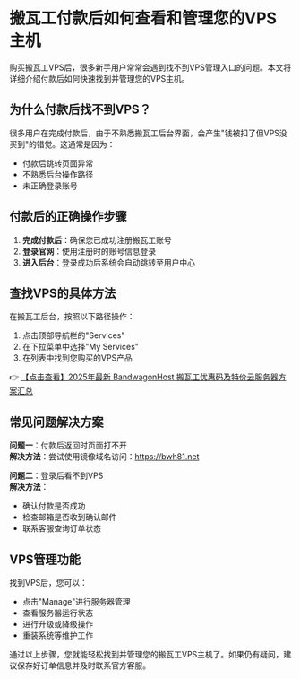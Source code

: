 # 搬瓦工付款后如何查看和管理您的VPS主机

购买搬瓦工VPS后，很多新手用户常常会遇到找不到VPS管理入口的问题。本文将详细介绍付款后如何快速找到并管理您的VPS主机。

## 为什么付款后找不到VPS？

很多用户在完成付款后，由于不熟悉搬瓦工后台界面，会产生"钱被扣了但VPS没买到"的错觉。这通常是因为：

- 付款后跳转页面异常
- 不熟悉后台操作路径
- 未正确登录账号

## 付款后的正确操作步骤

1. **完成付款后**：确保您已成功注册搬瓦工账号
2. **登录官网**：使用注册时的账号信息登录
3. **进入后台**：登录成功后系统会自动跳转至用户中心

## 查找VPS的具体方法

在搬瓦工后台，按照以下路径操作：

1. 点击顶部导航栏的"Services"
2. 在下拉菜单中选择"My Services"
3. 在列表中找到您购买的VPS产品

👉 [【点击查看】2025年最新 BandwagonHost 搬瓦工优惠码及特价云服务器方案汇总](https://bit.ly/banwagon)

## 常见问题解决方案

**问题一**：付款后返回时页面打不开  
**解决方法**：尝试使用镜像域名访问：https://bwh81.net

**问题二**：登录后看不到VPS  
**解决方法**：
- 确认付款是否成功
- 检查邮箱是否收到确认邮件
- 联系客服查询订单状态

## VPS管理功能

找到VPS后，您可以：
- 点击"Manage"进行服务器管理
- 查看服务器运行状态
- 进行升级或降级操作
- 重装系统等维护工作

通过以上步骤，您就能轻松找到并管理您的搬瓦工VPS主机了。如果仍有疑问，建议保存好订单信息并及时联系官方客服。